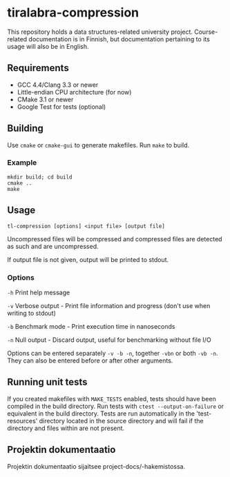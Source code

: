 # tiralabra-compression

This repository holds a data structures-related university project. Course-related documentation is in Finnish, but documentation pertaining to its usage will also be in English.

## Requirements

* GCC 4.4/Clang 3.3 or newer
* Little-endian CPU architecture (for now)
* CMake 3.1 or newer
* Google Test for tests (optional)

## Building

Use `cmake` or `cmake-gui` to generate makefiles. Run `make` to build.

### Example

```
mkdir build; cd build
cmake ..
make
```

## Usage

`tl-compression [options] <input file> [output file]`

Uncompressed files will be compressed and compressed files are detected as such and are uncompressed.

If output file is not given, output will be printed to stdout.

### Options

`-h` Print help message

`-v` Verbose output - Print file information and progress (don't use when writing to stdout)

`-b` Benchmark mode - Print execution time in nanoseconds

`-n` Null output - Discard output, useful for benchmarking without file I/O

Options can be entered separately `-v -b -n`, together `-vbn` or both `-vb -n`. They can also be entered before or after other arguments.

## Running unit tests

If you created makefiles with `MAKE_TESTS` enabled, tests should have been compiled in the build directory. Run tests with `ctest --output-on-failure` or equivalent in the build directory. Tests are run automatically in the 'test-resources' directory located in the source directory and will fail if the directory and files within are not present.

## Projektin dokumentaatio

Projektin dokumentaatio sijaitsee project-docs/-hakemistossa.
